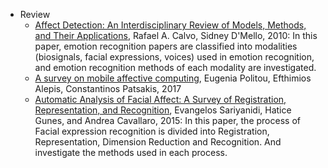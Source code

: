 * Review
  * [Affect Detection: An Interdisciplinary Review of Models, Methods, and Their Applications](http://ieeexplore.ieee.org/document/5520655/), Rafael A. Calvo, Sidney D'Mello, 2010: In this paper, emotion recognition papers are classified into modalities (biosignals, facial expressions, voices) used in emotion recognition, and emotion recognition methods of each modality are investigated.
  * [A survey on mobile affective computing](https://www.sciencedirect.com/science/article/pii/S1574013717300382), Eugenia Politou, Efthimios Alepis, Constantinos Patsakis, 2017
  * [Automatic Analysis of Facial Affect: A Survey of Registration, Representation, and Recognition](http://ieeexplore.ieee.org/xpls/icp.jsp?arnumber=6940284), Evangelos Sariyanidi, Hatice Gunes, and Andrea Cavallaro, 2015: In this paper, the process of Facial expression recognition is divided into Registration, Representation, Dimension Reduction and Recognition. And investigate the methods used in each process.
